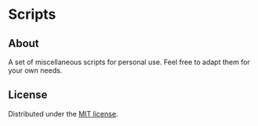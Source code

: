 # Scripts

## About

A set of miscellaneous scripts for personal use. Feel free to adapt them for your own needs.

## License

Distributed under the [MIT license](http://opensource.org/licenses/MIT).